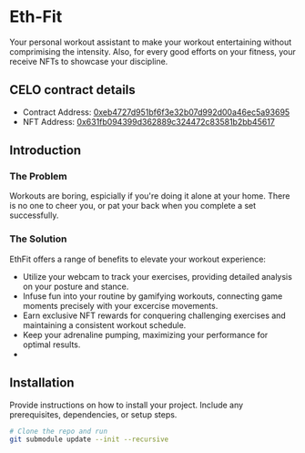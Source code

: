 # Eth-Fit

Your personal workout assistant to make your workout entertaining without comprimising the intensity. Also, for every good efforts on your fitness, your receive NFTs to showcase your discipline.

## CELO contract details
- Contract Address: [0xeb4727d951bf6f3e32b07d992d00a46ec5a93695](https://alfajores.celoscan.io/address/0xeb4727d951bf6f3e32b07d992d00a46ec5a93695)
- NFT Address: [0x631fb094399d362889c324472c83581b2bb45617](https://alfajores.celoscan.io/address/0x631fb094399d362889c324472c83581b2bb45617)


## Introduction

### The Problem

Workouts are boring, espicially if you're doing it alone at your home. There is no one to cheer you, or pat your back when you complete a set successfully. 

### The Solution
EthFit offers a range of benefits to elevate your workout experience:
- Utilize your webcam to track your exercises, providing detailed analysis on your posture and stance.
- Infuse fun into your routine by gamifying workouts, connecting game moments precisely with your excercise movements.
- Earn exclusive NFT rewards for conquering challenging exercises and maintaining a consistent workout schedule.
- Keep your adrenaline pumping, maximizing your performance for optimal results.
- 

## Installation

Provide instructions on how to install your project. Include any prerequisites, dependencies, or setup steps.

```bash
# Clone the repo and run
git submodule update --init --recursive
